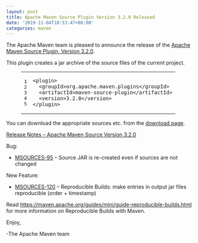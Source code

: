 ```yaml
---
layout: post
title: Apache Maven Source Plugin Version 3.2.0 Released
date: '2019-11-04T10:53:47+00:00'
categories: maven
---
```

<div class="entry-content"><p>The Apache Maven team is pleased to announce the release of the
  <a href="https://maven.apache.org/plugins/maven-source-plugin/">Apache Maven Source Plugin, Version 3.2.0</a>.</p>

  <p>This plugin creates a jar archive of the source files of the current project.</p>

  <figure class='code'><figcaption><span></span></figcaption><div class="highlight"><table><tr><td class="gutter"><pre class="line-numbers"><span class='line-number'>1</span>
<span class='line-number'>2</span>
<span class='line-number'>3</span>
<span class='line-number'>4</span>
<span class='line-number'>5</span>
</pre></td><td class='code'><pre><code class='xml'><span class='line'><span class="nt">&lt;plugin&gt;</span>
</span><span class='line'>  <span class="nt">&lt;groupId&gt;</span>org.apache.maven.plugins<span class="nt">&lt;/groupId&gt;</span>
</span><span class='line'>  <span class="nt">&lt;artifactId&gt;</span>maven-source-plugin<span class="nt">&lt;/artifactId&gt;</span>
</span><span class='line'>  <span class="nt">&lt;version&gt;</span>3.2.0<span class="nt">&lt;/version&gt;</span>
</span><span class='line'><span class="nt">&lt;/plugin&gt;</span>
</span></code></pre></td></tr></table></div></figure>


  <p>You can download the appropriate sources etc. from the <a href="https://maven.apache.org/plugins/maven-source-plugin/download.html">download page</a>.</p>

  <!-- more -->


  <p><a href="https://issues.apache.org/jira/secure/ReleaseNote.jspa?projectId=12317924&amp;version=12345522">Release Notes &ndash; Apache Maven Source Version 3.2.0</a></p>

  <p>Bug:</p>

  <ul>
    <li><a href="https://issues.apache.org/jira/browse/MSOURCES-95">MSOURCES-95</a> &ndash; Source JAR is re-created even if sources are not changed</li>
  </ul>


  <p>New Feature:</p>

  <ul>
    <li><a href="https://issues.apache.org/jira/browse/MSOURCES-120">MSOURCES-120</a> &ndash; Reproducible Builds: make entries in output jar files reproducible (order + timestamp)</li>
  </ul>


  <p>Read <a href="https://maven.apache.org/guides/mini/guide-reproducible-builds.html">https://maven.apache.org/guides/mini/guide-reproducible-builds.html</a> for more information on Reproducible Builds with Maven.</p>

  <p>Enjoy,</p>

  <p>-The Apache Maven team</p>
</div>

